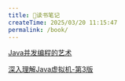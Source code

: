 ```yaml
---
title: 🧑读书笔记
createTime: 2025/03/20 11:15:47
permalink: /book/
---
```


[Java并发编程的艺术](./Java并发编程的艺术/README.md)

[深入理解Java虚拟机-第3版](./深入理解Java虚拟机-第3版/README.md)

